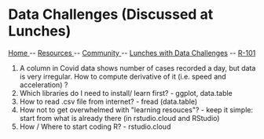 
# Data Challenges (Discussed at Lunches)

[ Home ](https://IVI-M.github.io/R-Ottawa/) --  [ Resources ](resources.md) -- [ Community ](community.md) -- [Lunches with Data Challenges](meetups.md) -- [ R-101 ](https://github.com/IVI-M/R-Ottawa/tree/master/r101)


1. A column in Covid data shows number of cases recorded a day, but data is very irregular. How to compute derivative of it (i.e. speed and acceleration) ?
1. Which libraries do I need to install/ learn first? - ggplot, data.table
1. How to read .csv file from internet? - fread (data.table)
1. How not to get overwhelmed with "learning resouces"? - keep it simple: start from what is already there (in rstudio.cloud and RStudio)
1. How / Where to start coding R? - rstudio.cloud
